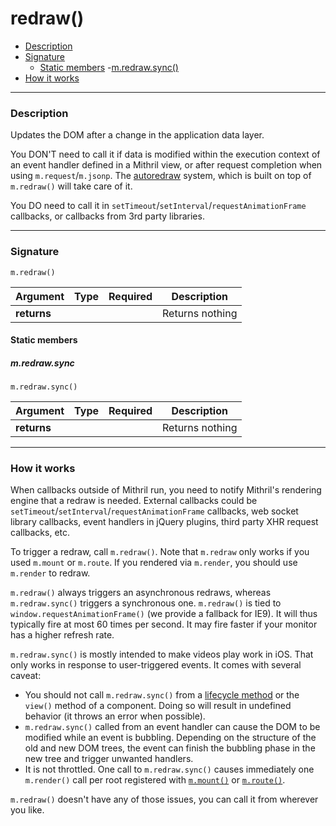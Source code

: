 <!--meta
Schedule a DOM update of your components using the m.redraw() method.
-->

# redraw()

- [Description](#description)
- [Signature](#signature)
	- [Static members](#static-members)
		-[m.redraw.sync()](#mredrawsync)
- [How it works](#how-it-works)

---

### Description

Updates the DOM after a change in the application data layer.

You DON'T need to call it if data is modified within the execution context of an event handler defined in a Mithril view, or after request completion when using `m.request`/`m.jsonp`. The [autoredraw](autoredraw.md) system, which is built on top of `m.redraw()` will take care of it.

You DO need to call it in `setTimeout`/`setInterval`/`requestAnimationFrame` callbacks, or callbacks from 3rd party libraries.

---

### Signature

`m.redraw()`

Argument    | Type                 | Required | Description
----------- | -------------------- | -------- | ---
**returns** |                      |          | Returns nothing

#### Static members

##### m.redraw.sync

`m.redraw.sync()`

Argument    | Type                 | Required | Description
----------- | -------------------- | -------- | ---
**returns** |                      |          | Returns nothing

---

### How it works

When callbacks outside of Mithril run, you need to notify Mithril's rendering engine that a redraw is needed. External callbacks could be `setTimeout`/`setInterval`/`requestAnimationFrame` callbacks, web socket library callbacks, event handlers in jQuery plugins, third party XHR request callbacks, etc.

To trigger a redraw, call `m.redraw()`. Note that `m.redraw` only works if you used `m.mount` or `m.route`. If you rendered via `m.render`, you should use `m.render` to redraw.

`m.redraw()` always triggers an asynchronous redraws, whereas `m.redraw.sync()` triggers a synchronous one. `m.redraw()` is tied to `window.requestAnimationFrame()` (we provide a fallback for IE9). It will thus typically fire at most 60 times per second. It may fire faster if your monitor has a higher refresh rate.

`m.redraw.sync()` is mostly intended to make videos play work in iOS. That only works in response to user-triggered events. It comes with several caveat:

- You should not call `m.redraw.sync()` from a [lifecycle method](lifecycle-methods.md) or the `view()` method of a component. Doing so will result in undefined behavior (it throws an error when possible).
- `m.redraw.sync()` called from an event handler can cause the DOM to be modified while an event is bubbling. Depending on the structure of the old and new DOM trees, the event can finish the bubbling phase in the new tree and trigger unwanted handlers.
- It is not throttled. One call to `m.redraw.sync()` causes immediately one `m.render()` call per root registered with [`m.mount()`](mount.md) or [`m.route()`](route.md).

`m.redraw()` doesn't have any of those issues, you can call it from wherever you like.

